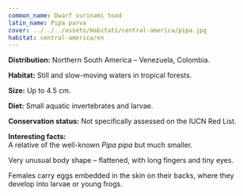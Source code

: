 ```yaml
---
common_name: Dwarf surinami toad
latin_name: Pipa parva
cover: ../../../assets/Habitati/central-america/pipa.jpg
habitat: central-america/en
---
```

**Distribution:** Northern South America – Venezuela, Colombia.  

**Habitat:** Still and slow-moving waters in tropical forests.  

**Size:** Up to 4.5 cm.  

**Diet:** Small aquatic invertebrates and larvae.  

**Conservation status:** Not specifically assessed on the IUCN Red List.  

**Interesting facts:**  
A relative of the well-known *Pipa pipa* but much smaller.  

Very unusual body shape – flattened, with long fingers and tiny eyes.  

Females carry eggs embedded in the skin on their backs, where they develop into larvae or young frogs.
